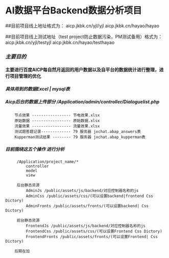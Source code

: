 AI数据平台Backend数据分析项目
===============

##目前项目线上地址格式为：
        aicp.jkbk.cn/yjl/yjl
        aicp.jkbk.cn/hayao/hayao
    
##目前项目线上测试地址（test project防止数据污染，PM测试备用）格式为：
        aicp.jkbk.cn/yjl/testyjl
        aicp.jkbk.cn/hayao/testhayao

### ***主要目的***
#### **主要进行百度AICP每自然月返回的用户数据以及自平台的数据统计进行整理，进行项目管理的优化**
#### ***具体用到的数据Excel | mysql表***
##### Aicp后台的数据上传部分 /Application/admin/controller/Dialoguelist.php

        节点效果 ----------------- 节电效果.xlsx
        原始数据 ----------------- 原始数据.xlsx
        流量效果 ----------------- 流量效果.xlsx
        测试题答题记录------------- 79 服务器 jxchat.abap_answers表
        Kupperman测试结果 -------- 79 服务器 jxchat.abap_kupperman表
        
##### 目前围绕这五个操作 进行分析



```
     /Application/project_name/*
         controller
         model
         view
```
    
```
     后台静态资源
         AdminJs /public/assets/js/backend/对应控制器名称的js
         AdminCss /public/assets/css/(可以设置backend|frontend Css Dictory)
         AdminFronts /public/assets/fronts/(可以设置backend| Css Dictory)
```

```
     前台静态资源
         FrontendJs /public/assets/js/backend/对应控制器名称的js
         FrontendCss /public/assets/css/(可以设置Frontend Css Dictory)
         FrontendFronts /public/assets/fronts/(可以设置Frontend| Css Dictory)
```

```
    后期在加
```
